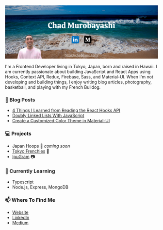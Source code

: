 [![Header](./header.png)](https://chadmuro.com/)

I'm a Frontend Developer living in Tokyo, Japan, born and raised in Hawaii. I am currently passionate about building JavaScript and React Apps using Hooks, Context API, Redux, Firebase, Sass, and Material-UI. When I'm not developing and building things, I enjoy writing blog articles, photography, basketball, and playing with my French Bulldog.

### :pencil: Blog Posts
- [4 Things I Learned from Reading the React Hooks API](https://medium.com/javascript-in-plain-english/4-things-i-learned-from-reading-the-react-hooks-api-ad0d48374901)
- [Doubly Linked Lists With JavaScript](https://medium.com/javascript-in-plain-english/doubly-linked-lists-with-javascript-9c20a9dc4fb3)
- [Create a Customized Color Theme in Material-UI](https://medium.com/swlh/create-a-customized-color-theme-in-material-ui-7205163e541f)

### :computer: Projects
- Japan Hoops :basketball:  *coming soon*
- [Tokyo Frenchies](https://tokyo-frenchies.web.app/) :dog:
- [IpuGram](https://ipugram.web.app/) :camera:

### :seedling: Currently Learning
- Typescript
- Node.js, Express, MongoDB

### :mailbox: Where To Find Me
- [Website](https://chadmuro.com/)
- [LinkedIn](https://www.linkedin.com/in/chadmuro/)
- [Medium](https://chadmuro.medium.com/)
